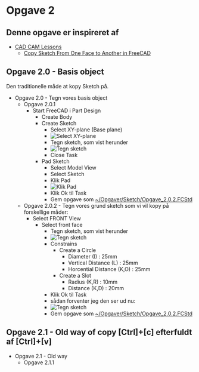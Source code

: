 # Opgave 2

## Denne opgave er inspireret af

* [CAD CAM Lessons](https://www.youtube.com/@CADCAMLessons/featured)
  * [Copy Sketch From One Face to Another in FreeCAD](https://youtu.be/M8YbL2aroZk)

## Opgave 2.0 - Basis object

Den traditionelle måde at kopy Sketch på.

* Opgave 2.0 - Tegn vores basis object
  * Opgave 2.0.1
    * Start FreeCAD i Part Design
      * Create Body
      * Create Sketch
        * Select XY-plane (Base plane)
        * ![Select XY-plane](./Images/Opgave_1/Skærmbillede%20fra%202024-09-25%2009-06-25.png)
        * Tegn sketch, som vist herunder
        * ![Tegn sketch](./Images/Opgave_2/Skærmbillede%20fra%202024-10-01%2020-24-56.png)
        * Close Task
      * Pad Sketch
        * Select Model View
        * Select Sketch
        * Klik Pad
        * ![Klik Pad](./Images/Opgave_2/Skærmbillede%20fra%202024-10-01%2020-09-06.png)
        * Klik Ok til Task
        * Gem opgave som [~/Opgaver/Sketch/Opgave_2.0.2.FCStd](./Sketch/Opgave_2.0.1.FCStd)
  * Opgave 2.0.2 - Tegn vores grund sketch som vi vil kopy på forskellige måder:
    * Select FRONT View
      * Select front face
        * Tegn sketch, som vist herunder
        * ![Tegn sketch](./Images/Opgave_2/Skærmbillede%20fra%202024-10-01%2020-33-27.png)
        * Constrains
          * Create a Circle
            * Diameter            (I)   : 25mm
            * Vertical Distance   (L)   : 25mm
            * Horcential Distance (K,O) : 25mm
          * Create a Slot
            * Radius              (K,R) : 10mm
            * Distance            (K,D) : 20mm
        * Klik Ok til Task
        * sådan forventer jeg den ser ud nu:
        * ![Tegn sketch](./Images/Opgave_2/Skærmbillede%20fra%202024-10-01%2020-37-33.png)
        * Gem opgave som [~/Opgaver/Sketch/Opgave_2.0.2.FCStd](./Sketch/Opgave_2.0.2FCStd)

## Opgave 2.1 - Old way of copy [Ctrl]+[c] efterfuldt af [Ctrl]+[v]

* Opgave 2.1 - Old way
  * Opgave 2.1.1
  
